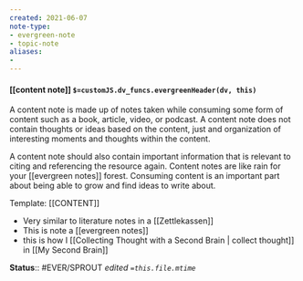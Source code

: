 ```yaml
---
created: 2021-06-07
note-type: 
- evergreen-note
- topic-note
aliases:
- 
---
```


#### [[content note]] `$=customJS.dv_funcs.evergreenHeader(dv, this)`

A content note is made up of notes taken while consuming some form of content such as a book, article, video, or podcast. A content note does not contain thoughts or ideas based on the content, just and organization of interesting moments and thoughts within the content.

A content note should also contain important information that is relevant to citing and referencing the resource again. Content notes are like rain for your [[evergreen notes]] forest. Consuming content is an important part about being able to grow and find ideas to write about. 

Template: [[CONTENT]]

- Very similar to literature notes in a [[Zettlekassen]]
- This is note a [[evergreen notes]]
- this is how I [[Collecting Thought with a Second Brain | collect thought]] in [[My Second Brain]]

**Status**:: #EVER/SPROUT 
*edited `=this.file.mtime`*

